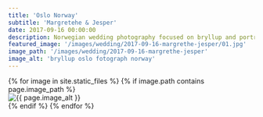 ```yaml
---
title: 'Oslo Norway'
subtitle: 'Margretehe & Jesper'
date: 2017-09-16 00:00:00
description: Norwegian wedding photography focused on bryllup and portrait photography. 
featured_image: '/images/wedding/2017-09-16-margrethe-jesper/01.jpg'
image_path: '/images/wedding/2017-09-16-margrethe-jesper'
image_alt: 'bryllup oslo fotograph norway'
---
```


<!-- > “Cherry blossoms, the symbolic flower of the spring.” -->

<!-- DO NOT EDIT BELOW -->
<div class="image-wrap" >
{% for image in site.static_files %}
    {% if image.path contains page.image_path %}
        <div class="image-wrap" >
        <img src="{{ site.baseurl }}{{ image.path }}" alt="{{ page.image_alt }}" />
        </div>
    {% endif %}
{% endfor %}

